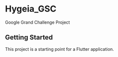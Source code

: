 # Hygeia_GSC

Google Grand Challenge Project

## Getting Started

This project is a starting point for a Flutter application.


